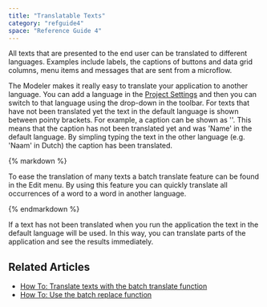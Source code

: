 ```yaml
---
title: "Translatable Texts"
category: "refguide4"
space: "Reference Guide 4"
---
```

All texts that are presented to the end user can be translated to different languages. Examples include labels, the captions of buttons and data grid columns, menu items and messages that are sent from a microflow.

The Modeler makes it really easy to translate your application to another language. You can add a language in the [Project Settings](project-settings) and then you can switch to that language using the drop-down in the toolbar. For texts that have not been translated yet the text in the default language is shown between pointy brackets. For example, a caption can be shown as '<Name>'. This means that the caption has not been translated yet and was 'Name' in the default language. By simpling typing the text in the other language (e.g. 'Naam' in Dutch) the caption has been translated.

<div class="alert alert-warning">{% markdown %}

To ease the translation of many texts a batch translate feature can be found in the Edit menu. By using this feature you can quickly translate all occurrences of a word to a word in another language.

{% endmarkdown %}</div>

If a text has not been translated when you run the application the text in the default language will be used. In this way, you can translate parts of the application and see the results immediately.

## Related Articles

*   [How To: Translate texts with the batch translate function](https://world.mendix.com/display/howto25/Translate+texts+with+the+batch+translate+function)
*   [How To: Use the batch replace function](https://world.mendix.com/display/howto25/Use+the+batch+replace+function)